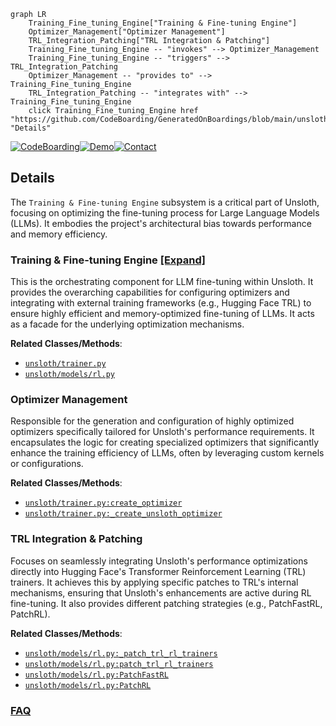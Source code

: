 ```mermaid
graph LR
    Training_Fine_tuning_Engine["Training & Fine-tuning Engine"]
    Optimizer_Management["Optimizer Management"]
    TRL_Integration_Patching["TRL Integration & Patching"]
    Training_Fine_tuning_Engine -- "invokes" --> Optimizer_Management
    Training_Fine_tuning_Engine -- "triggers" --> TRL_Integration_Patching
    Optimizer_Management -- "provides to" --> Training_Fine_tuning_Engine
    TRL_Integration_Patching -- "integrates with" --> Training_Fine_tuning_Engine
    click Training_Fine_tuning_Engine href "https://github.com/CodeBoarding/GeneratedOnBoardings/blob/main/unsloth/Training_Fine_tuning_Engine.md" "Details"
```

[![CodeBoarding](https://img.shields.io/badge/Generated%20by-CodeBoarding-9cf?style=flat-square)](https://github.com/CodeBoarding/CodeBoarding)[![Demo](https://img.shields.io/badge/Try%20our-Demo-blue?style=flat-square)](https://www.codeboarding.org/demo)[![Contact](https://img.shields.io/badge/Contact%20us%20-%20contact@codeboarding.org-lightgrey?style=flat-square)](mailto:contact@codeboarding.org)

## Details

The `Training & Fine-tuning Engine` subsystem is a critical part of Unsloth, focusing on optimizing the fine-tuning process for Large Language Models (LLMs). It embodies the project's architectural bias towards performance and memory efficiency.

### Training & Fine-tuning Engine [[Expand]](./Training_Fine_tuning_Engine.md)
This is the orchestrating component for LLM fine-tuning within Unsloth. It provides the overarching capabilities for configuring optimizers and integrating with external training frameworks (e.g., Hugging Face TRL) to ensure highly efficient and memory-optimized fine-tuning of LLMs. It acts as a facade for the underlying optimization mechanisms.


**Related Classes/Methods**:

- <a href="https://github.com/unslothai/unsloth/blob/main/unsloth/trainer.py" target="_blank" rel="noopener noreferrer">`unsloth/trainer.py`</a>
- <a href="https://github.com/unslothai/unsloth/blob/main/unsloth/models/rl.py" target="_blank" rel="noopener noreferrer">`unsloth/models/rl.py`</a>


### Optimizer Management
Responsible for the generation and configuration of highly optimized optimizers specifically tailored for Unsloth's performance requirements. It encapsulates the logic for creating specialized optimizers that significantly enhance the training efficiency of LLMs, often by leveraging custom kernels or configurations.


**Related Classes/Methods**:

- <a href="https://github.com/unslothai/unsloth/blob/main/unsloth/trainer.py" target="_blank" rel="noopener noreferrer">`unsloth/trainer.py:create_optimizer`</a>
- <a href="https://github.com/unslothai/unsloth/blob/main/unsloth/trainer.py" target="_blank" rel="noopener noreferrer">`unsloth/trainer.py:_create_unsloth_optimizer`</a>


### TRL Integration & Patching
Focuses on seamlessly integrating Unsloth's performance optimizations directly into Hugging Face's Transformer Reinforcement Learning (TRL) trainers. It achieves this by applying specific patches to TRL's internal mechanisms, ensuring that Unsloth's enhancements are active during RL fine-tuning. It also provides different patching strategies (e.g., PatchFastRL, PatchRL).


**Related Classes/Methods**:

- <a href="https://github.com/unslothai/unsloth/blob/main/unsloth/models/rl.py" target="_blank" rel="noopener noreferrer">`unsloth/models/rl.py:_patch_trl_rl_trainers`</a>
- <a href="https://github.com/unslothai/unsloth/blob/main/unsloth/models/rl.py" target="_blank" rel="noopener noreferrer">`unsloth/models/rl.py:patch_trl_rl_trainers`</a>
- <a href="https://github.com/unslothai/unsloth/blob/main/unsloth/models/rl.py" target="_blank" rel="noopener noreferrer">`unsloth/models/rl.py:PatchFastRL`</a>
- <a href="https://github.com/unslothai/unsloth/blob/main/unsloth/models/rl.py" target="_blank" rel="noopener noreferrer">`unsloth/models/rl.py:PatchRL`</a>




### [FAQ](https://github.com/CodeBoarding/GeneratedOnBoardings/tree/main?tab=readme-ov-file#faq)